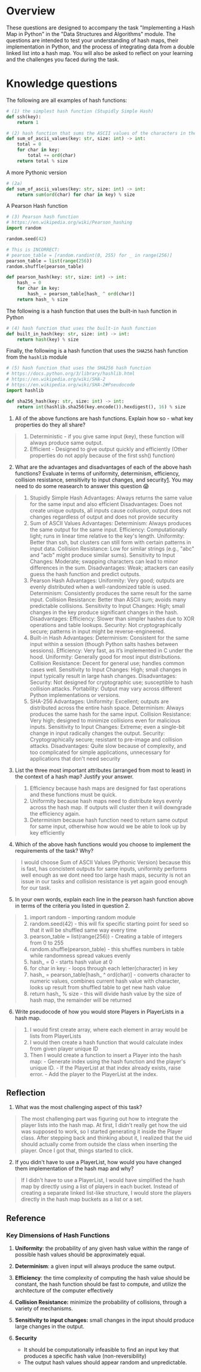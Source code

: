 # Overview

These questions are designed to accompany the task "Implementing a Hash Map in Python" in the "Data Structures and Algorithms" module. The questions are intended to test your understanding of hash maps, their implementation in Python, and the process of integrating data from a double linked list into a hash map. You will also be asked to reflect on your learning and the challenges you faced during the task.

# Knowledge questions

The following are all examples of hash functions:

```python
# (1) the simplest hash function (Stupidly Simple Hash)
def ssh(key):
    return 1
```

```python
# (2) hash function that sums the ASCII values of the characters in the key
def sum_of_ascii_values(key: str, size: int) -> int:
    total = 0
    for char in key:
        total += ord(char)
    return total % size
```

A more Pythonic version

```python
# (2a)
def sum_of_ascii_values(key: str, size: int) -> int:
    return sum(ord(char) for char in key) % size
```

A Pearson Hash function

```python
# (3) Pearson hash function
# https://en.wikipedia.org/wiki/Pearson_hashing
import random

random.seed(42)

# This is INCORRECT:
# pearson_table = [random.randint(0, 255) for _ in range(256)]
pearson_table = list(range(256))
random.shuffle(pearson_table)

def pearson_hash(key: str, size: int) -> int:
    hash_ = 0
    for char in key:
        hash_ = pearson_table[hash_ ^ ord(char)]
    return hash_ % size
```

The following is a hash function that uses the built-in `hash` function in Python

```python
# (4) hash function that uses the built-in hash function
def built_in_hash(key: str, size: int) -> int:
    return hash(key) % size
```

Finally, the following is a hash function that uses the `SHA256` hash function from the `hashlib` module

```python
# (5) hash function that uses the SHA256 hash function
# https://docs.python.org/3/library/hashlib.html
# https://en.wikipedia.org/wiki/SHA-2
# https://en.wikipedia.org/wiki/SHA-2#Pseudocode
import hashlib

def sha256_hash(key: str, size: int) -> int:
    return int(hashlib.sha256(key.encode()).hexdigest(), 16) % size
```

1. All of the above functions are hash functions. Explain how so - what key properties do they all share?

> 1. Deterministic - if you give same input (key), these function will always produce same output.
> 2. Efficient - Designed to give output quickly and efficiently
>    (Other properties do not apply because of the first ssh() function)

2. What are the advantages and disadvantages of each of the above hash functions? Evaluate in terms of uniformity, determinism, efficiency, collision resistance, sensitivity to input changes, and security[1](#Reference). You may need to do some reasearch to answer this question 😱

> 1. Stupidly Simple Hash 
>    Advantages: Always returns the same value for the same input and also efficient
>    Disadvantages: Does not create unique outputs, all inputs cause collusion, output does not changes regardless of output and does not provide security
> 2. Sum of ASCII Values
>    Advantages: Determinism: Always produces the same output for the same input.
Efficiency: Computationally light; runs in linear time relative to the key's length.
Uniformity: Better than ssh, but clusters can still form with certain patterns in input data.
Collision Resistance: Low for similar strings (e.g., "abc" and "acb" might produce similar sums).
Sensitivity to Input Changes: Moderate; swapping characters can lead to minor differences in the sum.
>    Disadvantages: Weak; attackers can easily guess the hash function and predict outputs.
> 3. Pearson Hash
>    Advantages: Uniformity: Very good; outputs are evenly distributed when a well-randomized table is used.
Determinism: Consistently produces the same result for the same input.
Collision Resistance: Better than ASCII sum; avoids many predictable collisions.
Sensitivity to Input Changes: High; small changes in the key produce significant changes in the hash.
>    Disadvantages: Efficiency: Slower than simpler hashes due to XOR operations and table lookups.
Security: Not cryptographically secure; patterns in input might be reverse-engineered.
> 4. Built-in Hash
>    Advantages: Determinism: Consistent for the same input within a session (though Python salts hashes between sessions).
Efficiency: Very fast, as it’s implemented in C under the hood.
Uniformity: Generally good for most input distributions.
Collision Resistance: Decent for general use; handles common cases well.
Sensitivity to Input Changes: High; small changes in input typically result in large hash changes.
>    Disadvantages: Security: Not designed for cryptographic use; susceptible to hash collision attacks.
Portability: Output may vary across different Python implementations or versions.
> 5. SHA-256
>    Advantages: Uniformity: Excellent; outputs are distributed across the entire hash space.
Determinism: Always produces the same hash for the same input.
Collision Resistance: Very high; designed to minimize collisions even for malicious inputs.
Sensitivity to Input Changes: Extreme; even a single-bit change in input radically changes the output.
Security: Cryptographically secure; resistant to pre-image and collision attacks.
>    Disadvantages: Quite slow because of complexity, and too complicated for simple applications, unnecessary for applications that don't need security


3. List the three most important attributes (arranged from most to least) in the context of a hash map? Justify your answer.

> 1. Efficiency because hash maps are designed for fast operations and these functions must be quick. 
> 2. Uniformity because hash maps need to distribute keys evenly across the hash map. If outputs will cluster then it will downgrade the efficiency again.
> 3. Determinism because hash function need to return same output for same input, otherwhise how would we be able to look up by key efficiently

4. Which of the above hash functions would you choose to implement the requirements of the task? Why?

> I would choose Sum of ASCII Values (Pythonic Version) because this is fast, has concistent outputs for same inputs, uniformity performs well enough as we dont need too large hash maps, security is not an issue in our tasks and collision resistance is yet again good enough for our task.


5. In your own words, explain each line in the pearson hash function above in terms of the criteria you listed in question 2.

> 1. import random - importing random module
> 2. random.seed(42) - this will fix specific starting point for seed so that it will be shuffled same way every time
> 3. pearson_table = list(range(256)) - Creating a table of integers from 0 to 255
> 4. random.shuffle(pearson_table) - this shuffles numbers in table while randomness spread vakues evenly
> 5. hash_ = 0 - starts hash value at 0
> 6. for char in key:  - loops through each letter(character) in key
> 7. hash_ = pearson_table[hash_ ^ ord(char)]      - converts character to numeric values, combines current hash value with character, looks up result from shuffled table to get new hash value
> 8. return hash_ % size - this will divide hash value by the size of hash map, the remainder will be returned

6. Write pseudocode of how you would store Players in PlayerLists in a hash map.

> 1. I would first create array, where each element in array would be lists from PlayerLists
> 2. I would then create a hash function that would calculate index from given player unique ID
> 3. Then I would create a function to insert a Player into the hash map:
      - Generate index using the hash function and the player's unique ID.
      - If the PlayerList at that index already exists, raise error.
      - Add the player to the PlayerList at the index.

## Reflection

1. What was the most challenging aspect of this task?

> The most challenging part was figuring out how to integrate the player lists into the hash map. At first, I didn't really get how the uid was supposed to work, so I started generating it inside the Player class. After stepping back and thinking about it, I realized that the uid should actually come from outside the class when inserting the player. Once I got that, things started to click.

2. If you didn't have to use a PlayerList, how would you have changed them implementation of the hash map and why?

> If I didn't have to use a PlayerList, I would have simplified the hash map by directly using a list of players in each bucket. Instead of creating a separate linked list-like structure, I would store the players directly in the hash map buckets as a list or a set.

## Reference

### Key Dimensions of Hash Functions

1. **Uniformity**: the probability of any given hash value within the range of possible hash values should be approximately equal.

2. **Determinism**: a given input will always produce the same output.

3. **Efficiency**: the time complexity of computing the hash value should be constant, the hash function should be fast to compute, and utilize the architecture of the computer effectively

4. **Collision Resistance:** minimize the probability of collisions, through a variety of mechanisms.

5. **Sensitivity to input changes:** small changes in the input should produce large changes in the output.

6. **Security**
   - It should be computationally infeasible to find an input key that produces a specific hash value (non-reversibility)
   - The output hash values should appear random and unpredictable.